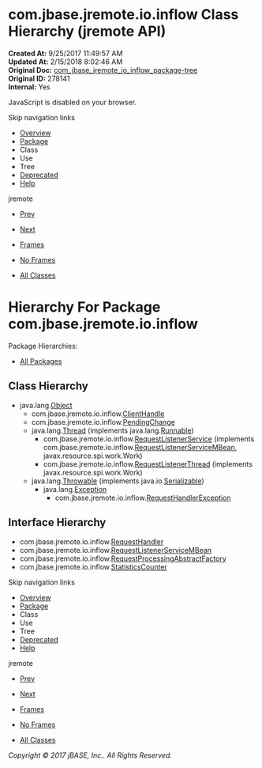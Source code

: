 # com.jbase.jremote.io.inflow Class Hierarchy (jremote   API)

**Created At:** 9/25/2017 11:49:57 AM  
**Updated At:** 2/15/2018 8:02:46 AM  
**Original Doc:** [com_jbase_jremote_io_inflow_package-tree](https://docs.jbase.com/39256-inflow/com_jbase_jremote_io_inflow_package-tree)  
**Original ID:** 278141  
**Internal:** Yes  

<!--<br>    try {<br>        if (location.href.indexOf('is-external=true') == -1) {<br>            parent.document.title="com.jbase.jremote.io.inflow Class Hierarchy (jremote   API)";<br>        }<br>    }<br>    catch(err) {<br>    }<br>//-->
JavaScript is disabled on your browser.

Skip navigation links

- [Overview](../../../../../overview-summary.html)
- [Package](./../com.jbase.jremote.io.inflow-%28jremote---api%29)
- Class
- Use
- Tree
- [Deprecated](../../../../../deprecated-list.html)
- [Help](../../../../../help-doc.html)


jremote <br>

- [Prev](./../../exception/com.jbase.jremote.io.exception-class-hierarchy-%28jremote---api%29)
- [Next](./../../../jca/com.jbase.jremote.jca-class-hierarchy-%28jremote---api%29)


- [Frames](./.)
- [No Frames](./.)


- [All Classes](../../../../../allclasses-noframe.html)


<!--<br>  allClassesLink = document.getElementById("allclasses\_navbar\_top");<br>  if(window==top) {<br>    allClassesLink.style.display = "block";<br>  }<br>  else {<br>    allClassesLink.style.display = "none";<br>  }<br>  //-->

# Hierarchy For Package com.jbase.jremote.io.inflow
Package Hierarchies:
- [All Packages](../../../../../overview-tree.html)

## Class Hierarchy

- java.lang.[Object](http://java.sun.com/j2se/1.5.0/docs/api/java/lang/Object.html?is-external=true "class or interface in java.lang")
    - com.jbase.jremote.io.inflow.[ClientHandle](./../clienthandle-%28jremote---api%29 "class in com.jbase.jremote.io.inflow")
    - com.jbase.jremote.io.inflow.[PendingChange](./../pendingchange-%28jremote---api%29 "class in com.jbase.jremote.io.inflow")
    - java.lang.[Thread](http://java.sun.com/j2se/1.5.0/docs/api/java/lang/Thread.html?is-external=true "class or interface in java.lang") (implements java.lang.[Runnable](http://java.sun.com/j2se/1.5.0/docs/api/java/lang/Runnable.html?is-external=true "class or interface in java.lang"))
        - com.jbase.jremote.io.inflow.[RequestListenerService](./../requestlistenerservice-%28jremote---api%29 "class in com.jbase.jremote.io.inflow") (implements com.jbase.jremote.io.inflow.[RequestListenerServiceMBean](./../requestlistenerservicembean-%28jremote---api%29 "interface in com.jbase.jremote.io.inflow"), javax.resource.spi.work.Work)
        - com.jbase.jremote.io.inflow.[RequestListenerThread](./../requestlistenerthread-%28jremote---api%29 "class in com.jbase.jremote.io.inflow") (implements javax.resource.spi.work.Work)
    - java.lang.[Throwable](http://java.sun.com/j2se/1.5.0/docs/api/java/lang/Throwable.html?is-external=true "class or interface in java.lang") (implements java.io.[Serializable](http://java.sun.com/j2se/1.5.0/docs/api/java/io/Serializable.html?is-external=true "class or interface in java.io"))
        - java.lang.[Exception](http://java.sun.com/j2se/1.5.0/docs/api/java/lang/Exception.html?is-external=true "class or interface in java.lang")
            - com.jbase.jremote.io.inflow.[RequestHandlerException](./../requesthandlerexception-%28jremote---api%29 "class in com.jbase.jremote.io.inflow")


## Interface Hierarchy

- com.jbase.jremote.io.inflow.[RequestHandler](./../requesthandler-%28jremote---api%29 "interface in com.jbase.jremote.io.inflow")
- com.jbase.jremote.io.inflow.[RequestListenerServiceMBean](./../requestlistenerservicembean-%28jremote---api%29 "interface in com.jbase.jremote.io.inflow")
- com.jbase.jremote.io.inflow.[RequestProcessingAbstractFactory](./../requestprocessingabstractfactory-%28jremote---api%29 "interface in com.jbase.jremote.io.inflow")
- com.jbase.jremote.io.inflow.[StatisticsCounter](./../statisticscounter-%28jremote---api%29 "interface in com.jbase.jremote.io.inflow")

Skip navigation links

- [Overview](../../../../../overview-summary.html)
- [Package](./../com.jbase.jremote.io.inflow-%28jremote---api%29)
- Class
- Use
- Tree
- [Deprecated](../../../../../deprecated-list.html)
- [Help](../../../../../help-doc.html)


jremote <br>

- [Prev](./../../exception/com.jbase.jremote.io.exception-class-hierarchy-%28jremote---api%29)
- [Next](./../../../jca/com.jbase.jremote.jca-class-hierarchy-%28jremote---api%29)


- [Frames](./.)
- [No Frames](./.)


- [All Classes](../../../../../allclasses-noframe.html)


<!--<br>  allClassesLink = document.getElementById("allclasses\_navbar\_bottom");<br>  if(window==top) {<br>    allClassesLink.style.display = "block";<br>  }<br>  else {<br>    allClassesLink.style.display = "none";<br>  }<br>  //-->

*Copyright © 2017 jBASE, Inc.. All Rights Reserved.*
